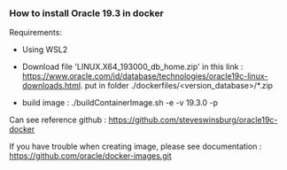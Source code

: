 ### How to install Oracle 19.3 in docker

Requirements: 
- Using WSL2 

- Download file 'LINUX.X64_193000_db_home.zip' in this link : https://www.oracle.com/id/database/technologies/oracle19c-linux-downloads.html. put in folder ./dockerfiles/<version_database>/*.zip

- build image : ./buildContainerImage.sh -e -v 19.3.0 -p

Can see reference github : https://github.com/steveswinsburg/oracle19c-docker

If you have trouble when creating image, please see documentation : https://github.com/oracle/docker-images.git


